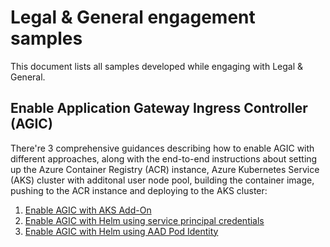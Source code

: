 # Legal & General engagement samples

This document lists all samples developed while engaging with Legal & General.

## Enable Application Gateway Ingress Controller (AGIC)

There're 3 comprehensive guidances describing how to enable AGIC with different approaches, along with the end-to-end instructions about setting up the Azure Container Registry (ACR) instance, Azure Kubernetes Service (AKS) cluster with additonal user node pool, building the container image, pushing to the ACR instance and deploying to the AKS cluster:

1. [Enable AGIC with AKS Add-On](./agic-addon.md)
2. [Enable AGIC with Helm using service principal credentials](./agic-helm-sp.md)
3. [Enable AGIC with Helm using AAD Pod Identity](./agic-helm-identity.md)